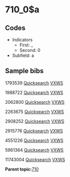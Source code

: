 # 710\_0$a

## Codes

-   Indicators
    -   First: \_
    -   Second: 0
-   Subfield: a

## Sample bibs

1793539 [Quicksearch](https://search.library.yale.edu/catalog/1793539) [VXWS](http://prodorbis.library.yale.edu:7014/vxws/GetHoldingsService?bibId=1793539)

1988722 [Quicksearch](https://search.library.yale.edu/catalog/1988722) [VXWS](http://prodorbis.library.yale.edu:7014/vxws/GetHoldingsService?bibId=1988722)

2062800 [Quicksearch](https://search.library.yale.edu/catalog/2062800) [VXWS](http://prodorbis.library.yale.edu:7014/vxws/GetHoldingsService?bibId=2062800)

2263675 [Quicksearch](https://search.library.yale.edu/catalog/2263675) [VXWS](http://prodorbis.library.yale.edu:7014/vxws/GetHoldingsService?bibId=2263675)

2908252 [Quicksearch](https://search.library.yale.edu/catalog/2908252) [VXWS](http://prodorbis.library.yale.edu:7014/vxws/GetHoldingsService?bibId=2908252)

2915776 [Quicksearch](https://search.library.yale.edu/catalog/2915776) [VXWS](http://prodorbis.library.yale.edu:7014/vxws/GetHoldingsService?bibId=2915776)

4551226 [Quicksearch](https://search.library.yale.edu/catalog/4551226) [VXWS](http://prodorbis.library.yale.edu:7014/vxws/GetHoldingsService?bibId=4551226)

5961364 [Quicksearch](https://search.library.yale.edu/catalog/5961364) [VXWS](http://prodorbis.library.yale.edu:7014/vxws/GetHoldingsService?bibId=5961364)

11743004 [Quicksearch](https://search.library.yale.edu/catalog/11743004) [VXWS](http://prodorbis.library.yale.edu:7014/vxws/GetHoldingsService?bibId=11743004)

**Parent topic:**[710](../../tags/710/710.md)

